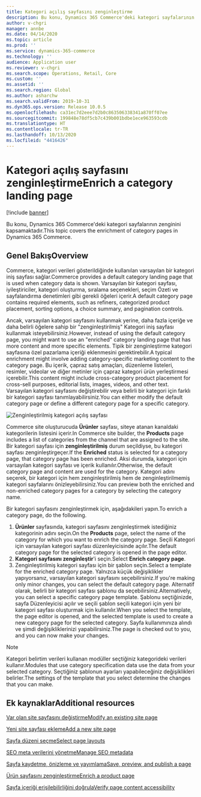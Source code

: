 ```yaml
---
title: Kategori açılış sayfasını zenginleştirme
description: Bu konu, Dynamics 365 Commerce'deki kategori sayfalarının zenginini kapsamaktadır.
author: v-chgri
manager: annbe
ms.date: 04/14/2020
ms.topic: article
ms.prod: ''
ms.service: dynamics-365-commerce
ms.technology: ''
audience: Application user
ms.reviewer: v-chgri
ms.search.scope: Operations, Retail, Core
ms.custom: ''
ms.assetid: ''
ms.search.region: Global
ms.author: asharchw
ms.search.validFrom: 2019-10-31
ms.dyn365.ops.version: Release 10.0.5
ms.openlocfilehash: ca31ec7d2eee7d2b0c863506338341a870ff07ee
ms.sourcegitcommit: 199848e78df5cb7c439b001bdbe1ece963593cdb
ms.translationtype: HT
ms.contentlocale: tr-TR
ms.lasthandoff: 10/13/2020
ms.locfileid: "4416426"
---
```

# <a name="enrich-a-category-landing-page"></a><span data-ttu-id="82607-103">Kategori açılış sayfasını zenginleştirme</span><span class="sxs-lookup"><span data-stu-id="82607-103">Enrich a category landing page</span></span>


[!include [banner](includes/banner.md)]

<span data-ttu-id="82607-104">Bu konu, Dynamics 365 Commerce'deki kategori sayfalarının zenginini kapsamaktadır.</span><span class="sxs-lookup"><span data-stu-id="82607-104">This topic covers the enrichment of category pages in Dynamics 365 Commerce.</span></span>

## <a name="overview"></a><span data-ttu-id="82607-105">Genel Bakış</span><span class="sxs-lookup"><span data-stu-id="82607-105">Overview</span></span>

<span data-ttu-id="82607-106">Commerce, kategori verileri gösterildiğinde kullanılan varsayılan bir kategori iniş sayfası sağlar.</span><span class="sxs-lookup"><span data-stu-id="82607-106">Commerce provides a default category landing page that is used when category data is shown.</span></span> <span data-ttu-id="82607-107">Varsayılan bir kategori sayfası, iyileştiriciler, kategori oluşturma, sıralama seçenekleri, seçim Özeti ve sayfalandırma denetimleri gibi gerekli öğeleri içerir.</span><span class="sxs-lookup"><span data-stu-id="82607-107">A default category page contains required elements, such as refiners, categorized product placement, sorting options, a choice summary, and pagination controls.</span></span> 

<span data-ttu-id="82607-108">Ancak, varsayılan kategori sayfasını kullanmak yerine, daha fazla içeriğe ve daha belirli öğelere sahip bir "zenginleştirilmiş" Kategori iniş sayfası kullanmak isteyebilirsiniz.</span><span class="sxs-lookup"><span data-stu-id="82607-108">However, instead of using the default category page, you might want to use an "enriched" category landing page that has more content and more specific elements.</span></span> <span data-ttu-id="82607-109">Tipik bir zenginleştirme kategori sayfasına özel pazarlama içeriği eklenmesini gerektirebilir.</span><span class="sxs-lookup"><span data-stu-id="82607-109">A typical enrichment might involve adding category-specific marketing content to the category page.</span></span> <span data-ttu-id="82607-110">Bu içerik, çapraz satış amaçları, düzenleme listeleri, resimler, videolar ve diğer metinler için çapraz kategori ürün yerleştirmesi içerebilir.</span><span class="sxs-lookup"><span data-stu-id="82607-110">This content might include cross-category product placement for cross-sell purposes, editorial lists, images, videos, and other text.</span></span> <span data-ttu-id="82607-111">Varsayılan kategori sayfasını değiştirebilir veya belirli bir kategori için farklı bir kategori sayfası tanımlayabilirsiniz.</span><span class="sxs-lookup"><span data-stu-id="82607-111">You can either modify the default category page or define a different category page for a specific category.</span></span>

![Zenginleştirilmiş kategori açılış sayfası](./media/CategoryLandingPages.png)

<span data-ttu-id="82607-113">Commerce site oluşturucuda **Ürünler** sayfası, siteye atanan kanaldaki kategorilerin listesini içerir.</span><span class="sxs-lookup"><span data-stu-id="82607-113">In Commerce site builder, the **Products** page includes a list of categories from the channel that are assigned to the site.</span></span> <span data-ttu-id="82607-114">Bir kategori sayfası için **zenginleştirilmiş** durum seçildiyse, bu kategori sayfası zenginleştirgeçer.</span><span class="sxs-lookup"><span data-stu-id="82607-114">If the **Enriched** status is selected for a category page, that category page has been enriched.</span></span> <span data-ttu-id="82607-115">Aksi durumda, kategori için varsayılan kategori sayfası ve içerik kullanılır.</span><span class="sxs-lookup"><span data-stu-id="82607-115">Otherwise, the default category page and content are used for the category.</span></span> <span data-ttu-id="82607-116">Kategori adını seçerek, bir kategori için hem zenginleştirilmiş hem de zenginleştirilmemiş kategori sayfalarını önizleyebilirsiniz.</span><span class="sxs-lookup"><span data-stu-id="82607-116">You can preview both the enriched and non-enriched category pages for a category by selecting the category name.</span></span>

<span data-ttu-id="82607-117">Bir kategori sayfasını zenginleştirmek için, aşağıdakileri yapın.</span><span class="sxs-lookup"><span data-stu-id="82607-117">To enrich a category page, do the following.</span></span>

1. <span data-ttu-id="82607-118">**Ürünler** sayfasında, kategori sayfasını zenginleştirmek istediğiniz kategorinin adını seçin.</span><span class="sxs-lookup"><span data-stu-id="82607-118">On the **Products** page, select the name of the category for which you want to enrich the category page.</span></span> <span data-ttu-id="82607-119">Seçili Kategori için varsayılan kategori sayfası düzenleyicisinde açılır.</span><span class="sxs-lookup"><span data-stu-id="82607-119">The default category page for the selected category is opened in the page editor.</span></span>
2. <span data-ttu-id="82607-120">**Kategori sayfasını zenginleştir**'i seçin.</span><span class="sxs-lookup"><span data-stu-id="82607-120">Select **Enrich category page**.</span></span>
3. <span data-ttu-id="82607-121">Zenginleştirilmiş kategori sayfası için bir şablon seçin.</span><span class="sxs-lookup"><span data-stu-id="82607-121">Select a template for the enriched category page.</span></span> <span data-ttu-id="82607-122">Yalnızca küçük değişiklikler yapıyorsanız, varsayılan kategori sayfasını seçebilirsiniz.</span><span class="sxs-lookup"><span data-stu-id="82607-122">If you're making only minor changes, you can select the default category page.</span></span> <span data-ttu-id="82607-123">Alternatif olarak, belirli bir kategori sayfası şablonu da seçebilirsiniz.</span><span class="sxs-lookup"><span data-stu-id="82607-123">Alternatively, you can select a specific category page template.</span></span> <span data-ttu-id="82607-124">Şablonu seçtiğinizde, sayfa Düzenleyicisi açılır ve seçili şablon seçili kategori için yeni bir kategori sayfası oluşturmak için kullanılır.</span><span class="sxs-lookup"><span data-stu-id="82607-124">When you select the template, the page editor is opened, and the selected template is used to create a new category page for the selected category.</span></span> <span data-ttu-id="82607-125">Sayfa kullanımınıza alındı ve şimdi değişikliklerinizi yapabilirsiniz.</span><span class="sxs-lookup"><span data-stu-id="82607-125">The page is checked out to you, and you can now make your changes.</span></span>

> [!NOTE]
> <span data-ttu-id="82607-126">Kategori belirtim verileri kullanan modüller seçtiğiniz kategorideki verileri kullanır.</span><span class="sxs-lookup"><span data-stu-id="82607-126">Modules that use category specification data use the data from your selected category.</span></span> <span data-ttu-id="82607-127">Seçtiğiniz şablonun ayarları yapabileceğiniz değişiklikleri belirler.</span><span class="sxs-lookup"><span data-stu-id="82607-127">The settings of the template that you select determine the changes that you can make.</span></span>

## <a name="additional-resources"></a><span data-ttu-id="82607-128">Ek kaynaklar</span><span class="sxs-lookup"><span data-stu-id="82607-128">Additional resources</span></span>

[<span data-ttu-id="82607-129">Var olan site sayfasını değiştirme</span><span class="sxs-lookup"><span data-stu-id="82607-129">Modify an existing site page</span></span>](modify-existing-page.md)

[<span data-ttu-id="82607-130">Yeni site sayfası ekleme</span><span class="sxs-lookup"><span data-stu-id="82607-130">Add a new site page</span></span>](add-new-page.md)

[<span data-ttu-id="82607-131">Sayfa düzeni seçme</span><span class="sxs-lookup"><span data-stu-id="82607-131">Select page layouts</span></span>](select-page-layouts.md)

[<span data-ttu-id="82607-132">SEO meta verilerini yönetme</span><span class="sxs-lookup"><span data-stu-id="82607-132">Manage SEO metadata</span></span>](manage-seo-metadata.md)

[<span data-ttu-id="82607-133">Sayfa kaydetme, önizleme ve yayımlama</span><span class="sxs-lookup"><span data-stu-id="82607-133">Save, preview, and publish a page</span></span>](save-preview-publish-page.md)

[<span data-ttu-id="82607-134">Ürün sayfasını zenginleştirme</span><span class="sxs-lookup"><span data-stu-id="82607-134">Enrich a product page</span></span>](enrich-product-page.md)

[<span data-ttu-id="82607-135">Sayfa içeriği erişilebilirliğini doğrula</span><span class="sxs-lookup"><span data-stu-id="82607-135">Verify page content accessibility</span></span>](verify-accessibility.md)
